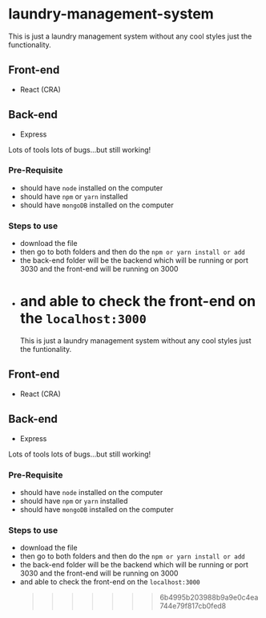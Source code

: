 # laundry-management-system

This is just a laundry management system without any cool styles just the functionality.

## Front-end

- React (CRA)

## Back-end

- Express

Lots of tools lots of bugs...but still working!

### Pre-Requisite

- should have `node` installed on the computer
- should have `npm` or `yarn` installed
- should have `mongoDB` installed on the computer

### Steps to use

- download the file
- then go to both folders and then do the `npm or yarn install or add`
- the back-end folder will be the backend which will be running or port 3030 and the front-end will be running on 3000
- # and able to check the front-end on the `localhost:3000`
  This is just a laundry management system without any cool styles just the funtionality.

## Front-end

- React (CRA)

## Back-end

- Express

Lots of tools lots of bugs...but still working!

### Pre-Requisite

- should have `node` installed on the computer
- should have `npm` or `yarn` installed
- should have `mongoDB` installed on the computer

### Steps to use

- download the file
- then go to both folders and then do the `npm or yarn install or add`
- the back-end folder will be the backend which will be running or port 3030 and the front-end will be running on 3000
- and able to check the front-end on the `localhost:3000`
  > > > > > > > 6b4995b203988b9a9e0c4ea744e79f817cb0fed8
